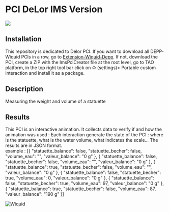 # PCI DeLor IMS Version
<img src="https://www.wiquid.fr/projects/depp/PCI-icons/delor.svg">

## Installation 
This repository is dedicated to Delor PCI. If you want to download all DEPP-Wiquid PCIs in a row, go to [Extension-Wiquid-Depp](https://github.com/janfix/Extension-Wiquid-Depp).
If not, download the PCI, create a ZIP with the ImsPciCreator file at the root level, go to TAO platform, in the top right tool bar click on ⚙️ (settings)> Portable custom interaction and install it as a package.

## Description
Measuring the weight and volume of a statuette

## Results
This PCI is an interactive animation. It collects data to verify if and how the animation was used : 
Each interaction generate the state of the PCI : where is the statuette, what is the water volume, what indicates the scale...
The results are in JSON format.
<br/> example : [{
	"statuette_balance": false,
	"statuette_becher": false,
	"volume_eau": "",
	"valeur_balance": "0 g"
}, {
	"statuette_balance": false,
	"statuette_becher": false,
	"volume_eau": "",
	"valeur_balance": "0 g"
}, {
	"statuette_balance": true,
	"statuette_becher": false,
	"volume_eau": "",
	"valeur_balance": "0 g"
}, {
	"statuette_balance": false,
	"statuette_becher": true,
	"volume_eau": 0,
	"valeur_balance": "0 g"
}, {
	"statuette_balance": false,
	"statuette_becher": true,
	"volume_eau": 97,
	"valeur_balance": "0 g"
}, {
	"statuette_balance": true,
	"statuette_becher": false,
	"volume_eau": 87,
	"valeur_balance": "190 g"
}]


<img src="https://www.wiquid.fr/wp-content/uploads/2021/12/cropped-cropped-WonderP50.png" alt="Wiquid" title="Wiquid">